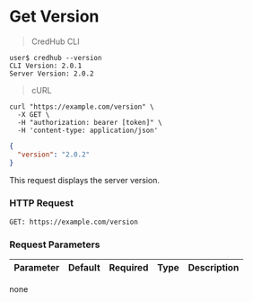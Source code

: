# Get Version

> CredHub CLI

```shell
user$ credhub --version
CLI Version: 2.0.1
Server Version: 2.0.2
```

> cURL

```shell
curl "https://example.com/version" \
  -X GET \
  -H "authorization: bearer [token]" \
  -H 'content-type: application/json'
```

```json
{
  "version": "2.0.2"
}
```

This request displays the server version.

### HTTP Request

`GET: https://example.com/version`

### Request Parameters

Parameter | Default | Required | Type | Description
--------- | --------- | --------- | --------- | -----------
none
